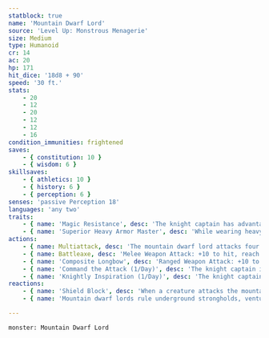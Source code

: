 ```yaml
---
statblock: true
name: 'Mountain Dwarf Lord'
source: 'Level Up: Monstrous Menagerie'
size: Medium
type: Humanoid
cr: 14
ac: 20
hp: 171
hit_dice: '18d8 + 90'
speed: '30 ft.'
stats:
    - 20
    - 12
    - 20
    - 12
    - 12
    - 16
condition_immunities: frightened
saves:
    - { constitution: 10 }
    - { wisdom: 6 }
skillsaves:
    - { athletics: 10 }
    - { history: 6 }
    - { perception: 6 }
senses: 'passive Perception 18'
languages: 'any two'
traits:
    - { name: 'Magic Resistance', desc: 'The knight captain has advantage on saving throws against spells and magical effects.' }
    - { name: 'Superior Heavy Armor Master', desc: 'While wearing heavy armor, the knight captain reduces bludgeoning, piercing, or slashing damage they take from nonmagical weapons by 5.' }
actions:
    - { name: Multiattack, desc: 'The mountain dwarf lord attacks four times with their battleaxe.' }
    - { name: Battleaxe, desc: 'Melee Weapon Attack: +10 to hit, reach 5 ft., one target. Hit: 11 (1d8 + 7) slashing damage.' }
    - { name: 'Composite Longbow', desc: 'Ranged Weapon Attack: +10 to hit, range 150/600 ft., one target. Hit: 9 (1d8 + 5) piercing damage.' }
    - { name: 'Command the Attack (1/Day)', desc: 'The knight captain issues a command to all nonhostile creatures within 30 feet. Creatures who can see or hear the knight captain can use their reaction to make a single weapon attack with advantage.' }
    - { name: 'Knightly Inspiration (1/Day)', desc: 'The knight captain inspires creatures of their choice within 30 feet that can hear and understand them. For the next minute, inspired creatures gain an expertise die (1d4) on attack rolls and saving throws. A creature can benefit from only one Knightly Inspiration at a time, and the knight captain cannot target themselves.' }
reactions:
    - { name: 'Shield Block', desc: 'When a creature attacks the mountain dwarf lord or a target within 5 feet, the mountain dwarf lord imposes disadvantage on that attack. To do so, the mountain dwarf lord must see the attacker and be wielding a shield.' }
    - { name: 'Mountain dwarf lords rule underground strongholds, venturing out only at the head of an army', desc: '' }

---
```

```statblock
monster: Mountain Dwarf Lord
```
